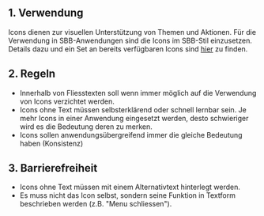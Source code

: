 ## 1. Verwendung
Icons dienen zur visuellen Unterstützung von Themen und Aktionen. Für die Verwendung in SBB-Anwendungen sind die Icons im SBB-Stil einzusetzen. Details dazu und ein Set an bereits verfügbaren Icons sind [hier](https://digital.sbb.ch/de/brand_elemente/icons) zu finden.

## 2. Regeln
* Innerhalb von Fliesstexten soll wenn immer möglich auf die Verwendung von Icons verzichtet werden.
* Icons ohne Text müssen selbsterklärend oder schnell lernbar sein. Je mehr Icons in einer Anwendung eingesetzt werden, desto schwieriger wird es die Bedeutung deren zu merken.
* Icons sollen anwendungsübergreifend immer die gleiche Bedeutung haben (Konsistenz)

## 3. Barrierefreiheit
* Icons ohne Text müssen mit einem Alternativtext hinterlegt werden.
* Es muss nicht das Icon selbst, sondern seine Funktion in Textform beschrieben werden (z.B. "Menu schliessen").